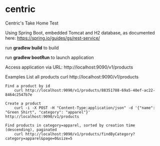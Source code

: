 # centric
Centric's Take Home Test

Using Spring Boot, embedded Tomcat and H2 database, as documented here: https://spring.io/guides/gs/rest-service/

run **gradlew build** to build

run **gradlew bootRun** to launch application

Access application via URL: http://localhost:9090/v1/products

Examples
    List all products
        curl http://localhost:9090/v1/products
        
    Find a product by id
        curl http://localhost:9090/v1/products/88351788-69a5-40ef-ac22-8464c2547b7e
    
    Create a product
        curl -i -X POST -H "Content-Type:application/json" -d '{"name": "Green Shirt", "category": "apparel"}' http://localhost:9090/v1/products
        
    Find products in category=apparel, sorted by creation time (descending), paginated
        curl http://localhost:9090/v1/products/findByCategory?category=apparel&page=0&size=5
